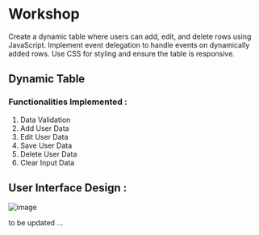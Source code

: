 # Workshop 
Create a dynamic table where users can add, edit, and delete rows using JavaScript. Implement event delegation to handle events on dynamically added rows. Use CSS for styling and ensure the table is responsive. 

## Dynamic Table 

### Functionalities Implemented :
   1. Data Validation
   2. Add User Data 
   3. Edit User Data 
   4. Save User Data  
   5. Delete User Data
   6. Clear Input Data

## User Interface Design :


![image](https://github.com/user-attachments/assets/7df2d648-0468-486d-abde-2c06b126289e)






to be updated ...

